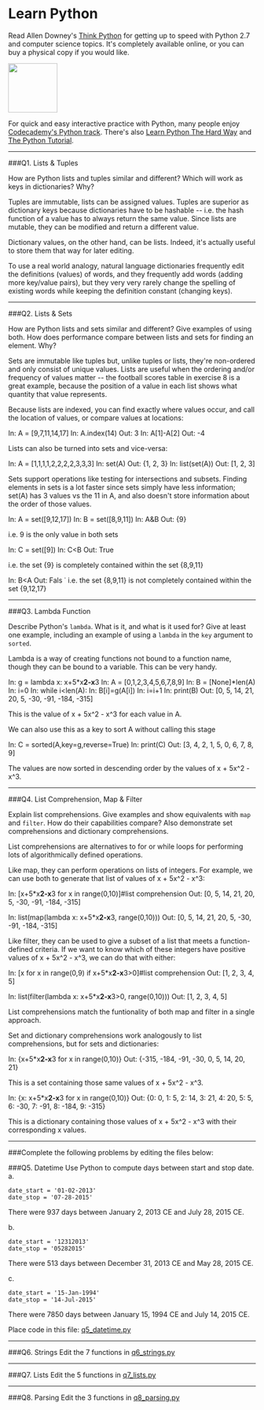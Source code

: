 # Learn Python

Read Allen Downey's [Think Python](http://www.greenteapress.com/thinkpython/) for getting up to speed with Python 2.7 and computer science topics. It's completely available online, or you can buy a physical copy if you would like.

<a href="http://www.greenteapress.com/thinkpython/"><img src="img/think_python.png" style="width: 100px;" target="_blank"></a>

For quick and easy interactive practice with Python, many people enjoy [Codecademy's Python track](http://www.codecademy.com/en/tracks/python). There's also [Learn Python The Hard Way](http://learnpythonthehardway.org/book/) and [The Python Tutorial](https://docs.python.org/2/tutorial/).

---

###Q1. Lists &amp; Tuples

How are Python lists and tuples similar and different? Which will work as keys in dictionaries? Why?

Tuples are immutable, lists can be assigned values. Tuples are superior as dictionary keys because dictionaries have to be hashable -- i.e. the hash function of a value has to always return the same value. Since lists are mutable, they can be modified and return a different value.

Dictionary values, on the other hand, can be lists. Indeed, it's actually useful to store them that way for later editing. 

To use a real world analogy, natural language dictionaries frequently edit the definitions (values) of words, and they frequently add words (adding more key/value pairs), but they very very rarely change the spelling of existing words while keeping the definition constant (changing keys).

---

###Q2. Lists &amp; Sets

How are Python lists and sets similar and different? Give examples of using both. How does performance compare between lists and sets for finding an element. Why?

Sets are immutable like tuples but, unlike tuples or lists, they're non-ordered and only consist of unique values. Lists are useful when the ordering and/or frequency of values matter -- the football scores table in exercise 8 is a great example, because the position of a value in each list shows what quantity that value represents.

Because lists are indexed, you can find exactly where values occur, and call the location of values, or compare values at locations:

In: A = [9,7,11,14,17]
In: A.index(14)
Out: 3
In: A[1]-A[2]
Out: -4

Lists can also be turned into sets and vice-versa:

In: A = [1,1,1,1,2,2,2,2,3,3,3]
In: set(A)
Out: {1, 2, 3}
In: list(set(A))
Out: [1, 2, 3]

Sets support operations like testing for intersections and subsets. Finding elements in sets is a lot faster since sets simply have less information; set(A) has 3 values vs the 11 in A, and also doesn't store information about the order of those values.

In: A = set([9,12,17])
In: B = set([8,9,11])
In: A&B
Out: {9}

i.e. 9 is the only value in both sets

In: C = set([9])
In: C<B
Out: True

i.e. the set {9} is completely contained within the set {8,9,11}

In: B<A
Out: Fals
˙
i.e. the set {8,9,11} is not completely contained within the set {9,12,17}

---

###Q3. Lambda Function

Describe Python's `lambda`. What is it, and what is it used for? Give at least one example, including an example of using a `lambda` in the `key` argument to `sorted`.

Lambda is a way of creating functions not bound to a function name, though they can be bound to a variable. This can be very handy.

In: g = lambda x: x+5*x**2-x**3
In: A = [0,1,2,3,4,5,6,7,8,9]
In: B = [None]*len(A)
In: i=0
In: while i<len(A):
In:     B[i]=g(A[i])
In:     i=i+1
In: print(B)
Out: [0, 5, 14, 21, 20, 5, -30, -91, -184, -315]

This is the value of x + 5x^2 - x^3 for each value in A.

We can also use this as a key to sort A without calling this stage

In: C = sorted(A,key=g,reverse=True)
In: print(C)
Out: [3, 4, 2, 1, 5, 0, 6, 7, 8, 9]

The values are now sorted in descending order by the values of x + 5x^2 - x^3.

---

###Q4. List Comprehension, Map &amp; Filter

Explain list comprehensions. Give examples and show equivalents with `map` and `filter`. How do their capabilities compare? Also demonstrate set comprehensions and dictionary comprehensions.

List comprehensions are alternatives to for or while loops for performing lots of algorithmically defined operations. 

Like map, they can perform operations on lists of integers. For example, we can use both to generate that list of values of x + 5x^2 - x^3:

In: [x+5*x**2-x**3 for x in range(0,10)]#list comprehension
Out: [0, 5, 14, 21, 20, 5, -30, -91, -184, -315]

In: list(map(lambda x: x+5*x**2-x**3, range(0,10)))
Out: [0, 5, 14, 21, 20, 5, -30, -91, -184, -315]

Like filter, they can be used to give a subset of a list that meets a function-defined criteria. If we want to know which of these integers have positive values of x + 5x^2 - x^3, we can do that with either:

In: [x for x in range(0,9) if x+5*x**2-x**3>0]#list comprehension
Out: [1, 2, 3, 4, 5]

In: list(filter(lambda x: x+5*x**2-x**3>0, range(0,10)))
Out: [1, 2, 3, 4, 5]

List comprehensions match the funtionality of both map and filter in a single approach.

Set and dictionary comprehensions work analogously to list comprehensions, but for sets and dictionaries:

In: {x+5*x**2-x**3 for x in range(0,10)}
Out: {-315, -184, -91, -30, 0, 5, 14, 20, 21}

This is a set containing those same values of x + 5x^2 - x^3.

In: {x: x+5*x**2-x**3 for x in range(0,10)}
Out: {0: 0, 1: 5, 2: 14, 3: 21, 4: 20, 5: 5, 6: -30, 7: -91, 8: -184, 9: -315}

This is a dictionary containing those values of x + 5x^2 - x^3 with their corresponding x values.

---

###Complete the following problems by editing the files below:

###Q5. Datetime
Use Python to compute days between start and stop date.   
a.  

```
date_start = '01-02-2013'    
date_stop = '07-28-2015'
```

There were 937 days between January 2, 2013 CE and July 28, 2015 CE.

b.  
```
date_start = '12312013'  
date_stop = '05282015'  
```

There were 513 days between December 31, 2013 CE and May 28, 2015 CE.

c.  
```
date_start = '15-Jan-1994'      
date_stop = '14-Jul-2015'  
```

There were 7850 days between January 15, 1994 CE and July 14, 2015 CE.

Place code in this file: [q5_datetime.py](python/q5_datetime.py)

---

###Q6. Strings
Edit the 7 functions in [q6_strings.py](python/q6_strings.py)

---

###Q7. Lists
Edit the 5 functions in [q7_lists.py](python/q7_lists.py)

---

###Q8. Parsing
Edit the 3 functions in [q8_parsing.py](python/q8_parsing.py)





